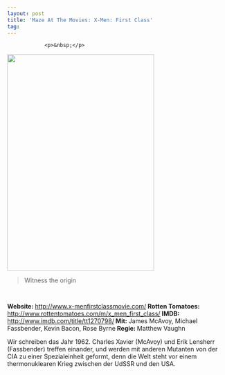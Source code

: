 ```yaml
---
layout: post
title: 'Maze At The Movies: X-Men: First Class'
tag: 
---
```



                <p>&nbsp;</p>
<img class="alignnone size-full wp-image-7234" title="x-men_first_class_poster" src="/uploads/2011/06/x-men_first_class_poster.jpg" alt="" width="339" height="500" />
<blockquote>Witness the origin</blockquote>
<img class="alignnone size-full wp-image-5898" title="movie_review_4stars" src="/uploads/2010/02/movie_review_4stars.png" alt="" width="75" height="15" />
<p><strong>Website: </strong><a href="http://www.x-menfirstclassmovie.com/"><a href="http://www.x-menfirstclassmovie.com/">http://www.x-menfirstclassmovie.com/</a></a><strong>
</strong><strong>Rotten Tomatoes: </strong><a href="http://www.rottentomatoes.com/m/x_men_first_class/"><a href="http://www.rottentomatoes.com/m/x_men_first_class/">http://www.rottentomatoes.com/m/x_men_first_class/</a></a><strong>
</strong><strong>IMDB: </strong><a href="http://www.imdb.com/title/tt1270798/"><a href="http://www.imdb.com/title/tt1270798/">http://www.imdb.com/title/tt1270798/</a></a><strong>
</strong><strong>Mit: </strong>James McAvoy, Michael Fassbender, Kevin Bacon, Rose Byrne<strong>
</strong><strong>Regie: </strong>Matthew Vaughn</p>
<p>Wir schreiben das Jahr 1962. Charles Xavier (McAvoy) und Erik Lensherr (Fassbender) treffen einander, und werden mit anderen Mutanten von der CIA zu einer Spezialeinheit geformt, denn die Welt steht vor einem thermonuklearen Krieg zwischen der UdSSR und den USA.</p>
            
